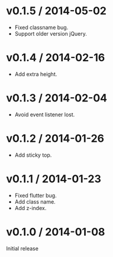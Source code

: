 # v0.1.5 / 2014-05-02

* Fixed classname bug.
* Support older version jQuery.

# v0.1.4 / 2014-02-16

* Add extra height.

# v0.1.3 / 2014-02-04

* Avoid event listener lost.

# v0.1.2 / 2014-01-26

* Add sticky top.

# v0.1.1 / 2014-01-23

* Fixed flutter bug.
* Add class name.
* Add z-index.

# v0.1.0 / 2014-01-08

Initial release
